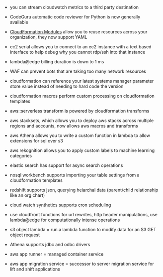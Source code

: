 - you can stream cloudwatch metrics to a third party destination

- CodeGuru automatic code reviewer for Python is now generally available

- [CloudFormation Modules](https://aws.amazon.com/about-aws/whats-new/2021/04/aws-cloudformation-modules-provides-yaml-delimiter-support/) allow you to reuse resources across your organization, they now support YAML

- ec2 serial allows you to connect to an ec2 instance with a text based interface to help debug why you cannot rdp/ssh into that instance

- lambda@edge billing duration is down to 1 ms

- WAF can prevent bots that are taking too many network resources

- cloudformation can reference your latest systems manager parameter store value instead of needing to hard code the version

- cloudformation macros perform custom processing on cloudformation templates

- aws::serverless transform is powered by cloudformation transforms

- aws stacksets, which allows you to deploy aws stacks across multiple regions and accounts, now allows aws macros and transforms

- aws Athena allows you to write a custom function in lambda to allow extensions for sql over s3

- aws rekognition allows you to apply custom labels to machine learning categories

- elastic search has support for async search operations

- nosql workbench supports importing your table settings from a cloudformation templates


- redshift supports json, querying heiarchal data (parent/child relationship like an org chart)

- cloud watch synthetics supports cron scheduling

- use cloudfront functions for url rewrites, http header manipulations, use lambda@edge for computationally intense operations

- s3 object lambda = run a lambda function to modify data for an S3 GET object request

- Athena supports jdbc and odbc drivers

- aws app runner = managed container service


- aws app migration service = successor to server migration service for lift and shift applications

